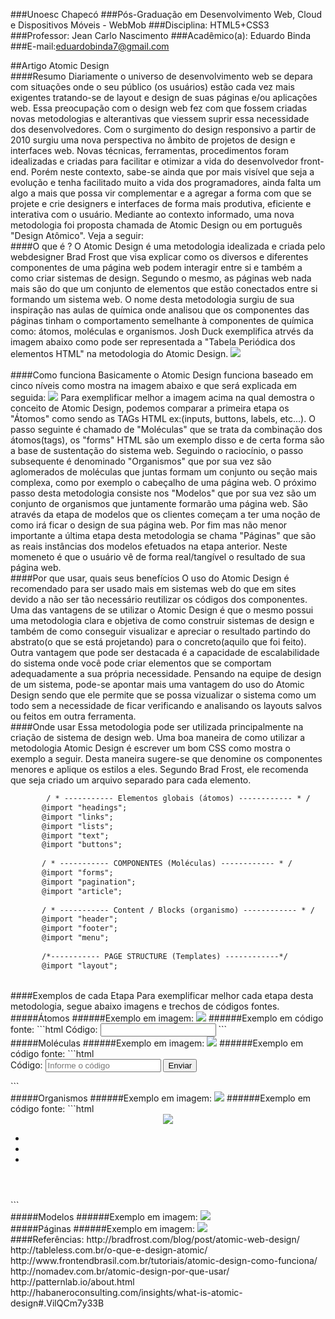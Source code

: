 ###Unoesc Chapecó
###Pós-Graduação em Desenvolvimento Web, Cloud e Dispositivos Móveis - WebMob
###Disciplina: HTML5+CSS3
###Professor: Jean Carlo Nascimento
###Acadêmico(a): Eduardo Binda
###E-mail:eduardobinda7@gmail.com

##Artigo Atomic Design
</br>
####Resumo
 Diariamente o universo de desenvolvimento web se depara com situações onde o seu público (os usuários) estão cada vez mais exigentes tratando-se de layout e design de suas páginas e/ou aplicações web. Essa preocupação com o design web fez com que fossem criadas novas metodologias e alterantivas que viessem suprir essa necessidade dos desenvolvedores. Com o surgimento do design responsivo a partir de 2010 surgiu uma nova perspectiva no âmbito de projetos de design e interfaces web. Novas técnicas, ferramentas, procedimentos foram idealizadas e criadas para facilitar e otimizar a vida do desenvolvedor front-end. Porém neste contexto, sabe-se ainda que por mais visível que seja a evolução e tenha facilitado muito a vida dos programadores, ainda falta um algo a mais que possa vir complementar e a agregar a forma com que se projete e crie designers e interfaces de forma mais produtiva, eficiente e interativa com o usuário.
 Mediante ao contexto informado, uma nova metodologia foi proposta chamada de Atomic Design ou em português "Design Atômico". Veja a seguir:
</br>
####O que é ?
 O Atomic Design é uma metodologia idealizada e criada pelo webdesigner Brad Frost que visa explicar como os diversos e diferentes componentes de uma página web podem interagir entre si e também a como criar sistemas de design. Segundo o mesmo, as páginas web nada mais são do que um conjunto de elementos que estão conectados entre si formando um sistema web. O nome desta metodologia surgiu de sua inspiração nas aulas de química onde analisou que os componentes das páginas tinham o comportamento semelhante à componentes de química como: átomos, moléculas e organismos. 
 Josh Duck exemplifica atrvés da imagem abaixo como pode ser representada a "Tabela Periódica dos elementos HTML" na metodologia do Atomic Design.
<img src="http://bradfrost.com/wp-content/uploads/2012/11/Screen-Shot-2012-11-13-at-5.15.05-PM.png">  
</br>
####Como funciona 
 Basicamente o Atomic Design funciona baseado em cinco níveis como mostra na imagem abaixo e que será explicada em seguida:
<img src="http://bradfrost.com/wp-content/uploads/2013/06/atomic-design.png">
Para exemplificar melhor a imagem acima na qual demostra o conceito de Atomic Design, podemos comparar a primeira etapa os "Átomos" como sendo as TAGs HTML ex:(inputs, buttons, labels, etc...). O passo seguinte é chamado de "Moléculas" que se trata da combinação dos átomos(tags), os "forms" HTML são um exemplo disso e de certa forma são a base de sustentação do sistema web. Seguindo o raciocínio, o passo subsequente é denominado "Organismos" que por sua vez são aglomerados de moléculas que juntas formam um conjunto ou seção mais complexa, como por exemplo o cabeçalho de uma página web. O próximo passo desta metodologia consiste nos "Modelos" que por sua vez são um conjunto de organismos que juntamente formarão uma página web. São através da etapa de modelos que os clientes começam a ter uma noção de como irá ficar o design de sua página web. Por fim mas não menor importante a última etapa desta metodologia se chama "Páginas" que são as reais instâncias dos modelos efetuados na etapa anterior. Neste momeneto é que o usuário vê de forma real/tangível o resultado de sua página web.
</br>
####Por que usar, quais seus benefícios
 O uso do Atomic Design é recomendado para ser usado mais em sistemas web do que em sites devido a não ser tão necessário reutilizar os códigos dos componentes. 
 Uma das vantagens de se utilizar o Atomic Design é que o mesmo possui uma metodologia clara e objetiva de como construir sistemas de design e também de como conseguir visualizar e apreciar o resultado partindo do abstrato(o que se está projetando) para o concreto(aquilo que foi feito). Outra vantagem que pode ser destacada é a capacidade de escalabilidade do sistema onde você pode criar elementos que se comportam adequadamente a sua própria necessidade. Pensando na equipe de design de um sistema, pode-se apontar mais uma vantagem do uso do Atomic Design sendo que ele permite que se possa vizualizar o sistema como um todo sem a necessidade de ficar verificando e analisando os layouts salvos ou feitos em outra ferramenta. 
</br>
####Onde usar
 Essa metodologia pode ser  utilizada principalmente na criação de sistema de design web.
 Uma boa maneira de como utilizar a metodologia Atomic Design é escrever um bom CSS como mostra o exemplo a seguir. Desta maneira sugere-se que denomine os componentes menores e aplique os estilos a eles. Segundo Brad Frost, ele recomenda que seja criado um arquivo separado para cada elemento.
 ```html	
 		 / * ----------- Elementos globais (átomos) ------------ * /
		@import "headings";
		@import "links";
		@import "lists";
		@import "text";
		@import "buttons";
		 
		/ * ----------- COMPONENTES (Moléculas) ------------ * / 
		@import "forms";
		@import "pagination";
		@import "article";
		 
		/ * ----------- Content / Blocks (organismo) ------------ * / 
		@import "header";
		@import "footer";
		@import "menu";
		 
		/*----------- PAGE STRUCTURE (Templates) ------------*/
		@import "layout";
```		 
</br>
####Exemplos de cada Etapa
  Para exemplificar melhor cada etapa desta metodologia, segue abaixo imagens e trechos de códigos fontes.
</br>
#####Átomos
######Exemplo em imagem:
<img src="http://habaneroconsulting.com/~/media/hab/insights/2014/what-is-atomic-design/2014-07-14%202-19-14%20pm.ashx?la=en&hash=8E134410619BEFFE6B8966FABBD8078D5F2E3783">
######Exemplo em código fonte:
```html	
	<label>Código:</label>
	<input type="text" id="inputCod" name="inputCod">
```	
</br>
#####Moléculas
######Exemplo em imagem:
<img src="http://habaneroconsulting.com/~/media/hab/insights/2014/what-is-atomic-design/2014-07-14%202-18-55%20pm.ashx?la=en&hash=082A830F516D83F3231D49734A0B3F5BEEB909D0">
######Exemplo em código fonte:
```html		
	<form>
	    <label>Código:</label>
	    <input type="text" name="codigo" value="" placeholder="Informe o código">
	    <input type="submit" name="enviar" value="Enviar">
	</form>
```
</br>
#####Organismos
######Exemplo em imagem:
<img src="http://habaneroconsulting.com/~/media/hab/insights/2014/what-is-atomic-design/2014-07-14%202-18-30%20pm.ashx?la=en&hash=9B86E4E01E63346C27BAADC18D7C405C601A9223">
######Exemplo em código fonte:
```html	
   <header>
    <img src="logomarca.jpg">
    <nav>
        <ul>
            <li><a href="" title="Home"></a></li>
            <li><a href="" title="Community"></a></li>
            <li><a href="" title="Our Company"></a></li>
        </ul>
    </nav>    
	</header>
```
</br>
#####Modelos
######Exemplo em imagem:
<img src="http://habaneroconsulting.com/~/media/hab/insights/2014/what-is-atomic-design/2014-07-14%202-17-48%20pm.ashx?la=en&h=833&w=1192&hash=93E04473FFA985F833ABBAB7B96F204C34C88F39">
</br>
#####Páginas
######Exemplo em imagem:
<img src="http://habaneroconsulting.com/~/media/hab/insights/2014/what-is-atomic-design/2014-07-14%202-10-35%20pm.ashx?la=en&hash=7CDD0C658EC94716BFC207133435715A302931A6">
</br>
####Referências: 
http://bradfrost.com/blog/post/atomic-web-design/
http://tableless.com.br/o-que-e-design-atomic/
http://www.frontendbrasil.com.br/tutoriais/atomic-design-como-funciona/
http://nomadev.com.br/atomic-design-por-que-usar/
http://patternlab.io/about.html
http://habaneroconsulting.com/insights/what-is-atomic-design#.VilQCm7y33B

